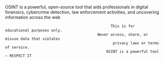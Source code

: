 OSINT is a powerful, open-source tool that aids professionals in digital forensics, cybercrime detection, law enforcement activities, and uncovering information across the web




                                                                                             
                                                    This is for educational purposes only.
                                              Never access, share, or misuse data that violates 
                                                     privacy laws or terms of service.
                                                  OSINT is a powerful tool — RESPECT IT
 
                                                                                              
